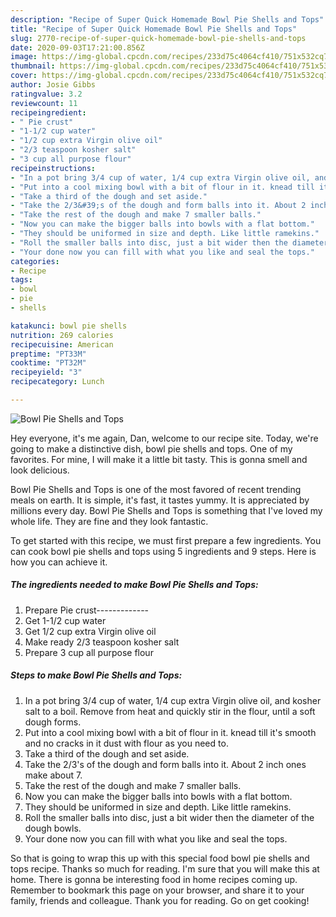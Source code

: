 ```yaml
---
description: "Recipe of Super Quick Homemade Bowl Pie Shells and Tops"
title: "Recipe of Super Quick Homemade Bowl Pie Shells and Tops"
slug: 2770-recipe-of-super-quick-homemade-bowl-pie-shells-and-tops
date: 2020-09-03T17:21:00.856Z
image: https://img-global.cpcdn.com/recipes/233d75c4064cf410/751x532cq70/bowl-pie-shells-and-tops-recipe-main-photo.jpg
thumbnail: https://img-global.cpcdn.com/recipes/233d75c4064cf410/751x532cq70/bowl-pie-shells-and-tops-recipe-main-photo.jpg
cover: https://img-global.cpcdn.com/recipes/233d75c4064cf410/751x532cq70/bowl-pie-shells-and-tops-recipe-main-photo.jpg
author: Josie Gibbs
ratingvalue: 3.2
reviewcount: 11
recipeingredient:
- " Pie crust"
- "1-1/2 cup water"
- "1/2 cup extra Virgin olive oil"
- "2/3 teaspoon kosher salt"
- "3 cup all purpose flour"
recipeinstructions:
- "In a pot bring 3/4 cup of water, 1/4 cup extra Virgin olive oil, and kosher salt to a boil. Remove from heat and quickly stir in the flour, until a soft dough forms."
- "Put into a cool mixing bowl with a bit of flour in it. knead till it&#39;s smooth and no cracks in it dust with flour as you need to."
- "Take a third of the dough and set aside."
- "Take the 2/3&#39;s of the dough and form balls into it. About 2 inch ones make about 7."
- "Take the rest of the dough and make 7 smaller balls."
- "Now you can make the bigger balls into bowls with a flat bottom."
- "They should be uniformed in size and depth. Like little ramekins."
- "Roll the smaller balls into disc, just a bit wider then the diameter of the dough bowls."
- "Your done now you can fill with what you like and seal the tops."
categories:
- Recipe
tags:
- bowl
- pie
- shells

katakunci: bowl pie shells 
nutrition: 269 calories
recipecuisine: American
preptime: "PT33M"
cooktime: "PT32M"
recipeyield: "3"
recipecategory: Lunch

---
```



![Bowl Pie Shells and Tops](https://img-global.cpcdn.com/recipes/233d75c4064cf410/751x532cq70/bowl-pie-shells-and-tops-recipe-main-photo.jpg)

Hey everyone, it's me again, Dan, welcome to our recipe site. Today, we're going to make a distinctive dish, bowl pie shells and tops. One of my favorites. For mine, I will make it a little bit tasty. This is gonna smell and look delicious.

Bowl Pie Shells and Tops is one of the most favored of recent trending meals on earth. It is simple, it's fast, it tastes yummy. It is appreciated by millions every day. Bowl Pie Shells and Tops is something that I've loved my whole life. They are fine and they look fantastic.




To get started with this recipe, we must first prepare a few ingredients. You can cook bowl pie shells and tops using 5 ingredients and 9 steps. Here is how you can achieve it.

<!--inarticleads1-->

##### The ingredients needed to make Bowl Pie Shells and Tops:

1. Prepare  Pie crust-------------
1. Get 1-1/2 cup water
1. Get 1/2 cup extra Virgin olive oil
1. Make ready 2/3 teaspoon kosher salt
1. Prepare 3 cup all purpose flour




<!--inarticleads2-->

##### Steps to make Bowl Pie Shells and Tops:

1. In a pot bring 3/4 cup of water, 1/4 cup extra Virgin olive oil, and kosher salt to a boil. Remove from heat and quickly stir in the flour, until a soft dough forms.
1. Put into a cool mixing bowl with a bit of flour in it. knead till it&#39;s smooth and no cracks in it dust with flour as you need to.
1. Take a third of the dough and set aside.
1. Take the 2/3&#39;s of the dough and form balls into it. About 2 inch ones make about 7.
1. Take the rest of the dough and make 7 smaller balls.
1. Now you can make the bigger balls into bowls with a flat bottom.
1. They should be uniformed in size and depth. Like little ramekins.
1. Roll the smaller balls into disc, just a bit wider then the diameter of the dough bowls.
1. Your done now you can fill with what you like and seal the tops.




So that is going to wrap this up with this special food bowl pie shells and tops recipe. Thanks so much for reading. I'm sure that you will make this at home. There is gonna be interesting food in home recipes coming up. Remember to bookmark this page on your browser, and share it to your family, friends and colleague. Thank you for reading. Go on get cooking!
